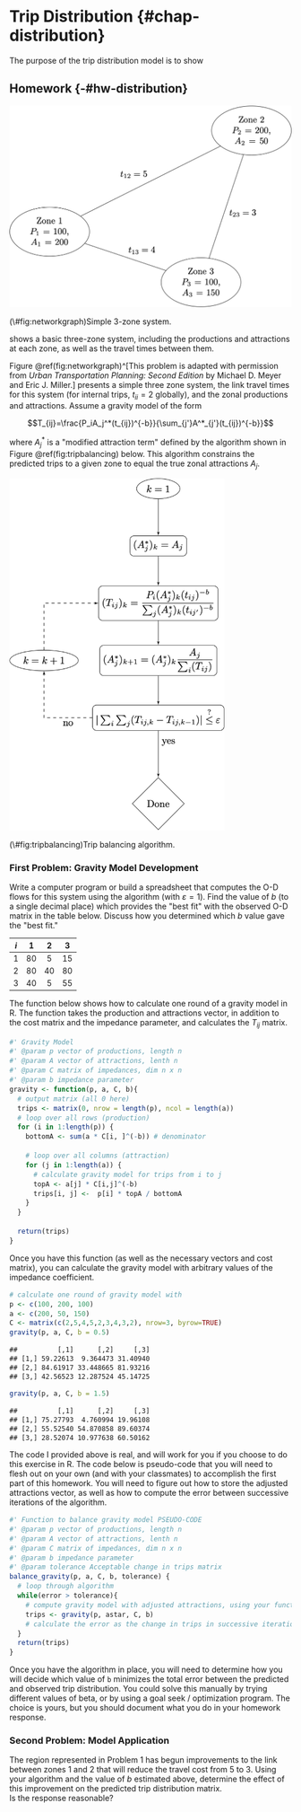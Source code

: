 # Trip Distribution {#chap-distribution}

The purpose of the trip distribution model is to show


## Homework {-#hw-distribution}
<div class="figure">
<img src="images/03_networkgraph.png" alt="Simple 3-zone system." width="570" />
<p class="caption">(\#fig:networkgraph)Simple 3-zone system.</p>
</div>

shows a basic three-zone system,
including the
productions and attractions at each zone, as well as the travel times between them.

Figure \@ref(fig:networkgraph)^[This problem is adapted with permission from 
*Urban Transportation Planning: Second Edition* by Michael D. Meyer and 
Eric J. Miller.] 
presents a simple three zone system, the link travel times for this system (for
internal trips, $t_{ii}=2$ globally), and the zonal productions and attractions.
Assume a gravity model of the form

$$T_{ij}=\frac{P_iA_j^*(t_{ij})^{-b}}{\sum_{j'}A^*_{j'}(t_{ij})^{-b}}$$

where $A_j^*$ is a "modified attraction term" defined by the
algorithm shown in Figure \@ref(fig:tripbalancing) below. This algorithm
constrains the predicted trips to a given zone to equal the true zonal
attractions $A_j$.

<div class="figure">
<img src="images/03_algorithm.png" alt="Trip balancing algorithm." width="384" />
<p class="caption">(\#fig:tripbalancing)Trip balancing algorithm.</p>
</div>

### First Problem: Gravity Model Development

Write a computer program or build a spreadsheet that computes the
O-D flows for this system using the algorithm (with $\varepsilon=1$). Find the
value of $b$ (to a single decimal place) which provides the "best fit" with the
observed O-D matrix in the table below. Discuss how you determined which $b$
value gave the "best fit."

| $i$ |  1 |  2 |  3 |
|-----|:--:|:--:|:--:|
| 1   | 80 |  5 | 15 |
| 2   | 80 | 40 | 80 |
| 3   | 40 |  5 | 55 |

The function below shows how to calculate one round of a gravity model in R.
The function takes the production and attractions vector, in addition to the
cost matrix and the impedance parameter, and calculates the $T_{ij}$ matrix.


```r
#' Gravity Model
#' @param p vector of productions, length n
#' @param A vector of attractions, lenth n
#' @param C matrix of impedances, dim n x n
#' @param b impedance parameter
gravity <- function(p, a, C, b){
  # output matrix (all 0 here)
  trips <- matrix(0, nrow = length(p), ncol = length(a)) 
  # loop over all rows (production)
  for (i in 1:length(p)) {
    bottomA <- sum(a * C[i, ]^(-b)) # denominator
    
    # loop over all columns (attraction)
    for (j in 1:length(a)) {
      # calculate gravity model for trips from i to j
      topA <- a[j] * C[i,j]^(-b)
      trips[i, j] <-  p[i] * topA / bottomA
    }
  }
  
  return(trips)
}
```

Once you have this function (as well as the necessary vectors and cost matrix),
you can calculate the gravity model with arbitrary values of the impedance coefficient.

```r
# calculate one round of gravity model with 
p <- c(100, 200, 100)
a <- c(200, 50, 150)
C <- matrix(c(2,5,4,5,2,3,4,3,2), nrow=3, byrow=TRUE)
gravity(p, a, C, b = 0.5)
```

```
##          [,1]      [,2]     [,3]
## [1,] 59.22613  9.364473 31.40940
## [2,] 84.61917 33.448665 81.93216
## [3,] 42.56523 12.287524 45.14725
```

```r
gravity(p, a, C, b = 1.5)
```

```
##          [,1]      [,2]     [,3]
## [1,] 75.27793  4.760994 19.96108
## [2,] 55.52540 54.870858 89.60374
## [3,] 28.52074 10.977638 60.50162
```

The code I provided above is real, and will work for you if you choose to do
this exercise in R. The code below is pseudo-code that you will need to flesh
out on your own (and with your classmates) to accomplish the first part of this
homework. You will need to figure out how to store the adjusted attractions
vector, as well as how to compute the error between successive iterations of the
algorithm.


```r
#' Function to balance gravity model PSEUDO-CODE
#' @param p vector of productions, length n
#' @param A vector of attractions, lenth n
#' @param C matrix of impedances, dim n x n
#' @param b impedance parameter
#' @param tolerance Acceptable change in trips matrix
balance_gravity(p, a, C, b, tolerance) {
  # loop through algorithm
  while(error > tolerance){
    # compute gravity model with adjusted attractions, using your function
    trips <- gravity(p, astar, C, b) 
    # calculate the error as the change in trips in successive iterations
  }
  return(trips)
}
```

Once you have the algorithm in place, you will need to determine how you will
decide which value of `b` minimizes the total error between the predicted and 
observed trip distribution. You could solve this manually by trying different
values of beta, or by using a goal seek / optimization program. The choice
is yours, but you should document what you do in your homework response.

### Second Problem: Model Application

The region represented in Problem 1 has begun improvements to the
link between zones 1 and 2 that will reduce the travel cost from 5 to 3. Using
your algorithm and the value of $b$ estimated above, determine the effect of this
improvement on the predicted trip distribution matrix.  
Is the response reasonable?

